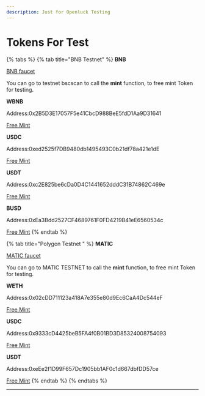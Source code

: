 ```yaml
---
description: Just for Openluck Testing
---
```


# Tokens For Test

{% tabs %}
{% tab title="BNB Testnet" %}
**BNB**

[BNB faucet](https://testnet.binance.org/faucet-smart)

You can go to testnet bscscan to call the **mint** function, to free mint Token for testing.

**WBNB**

Address:0x2B5D3E17057F5e41CbcD988BeE5fdD1Aa9D31641

[Free Mint](https://testnet.bscscan.com/address/0x2B5D3E17057F5e41CbcD988BeE5fdD1Aa9D31641#writeContract)

**USDC**

Address:0xed2525f7DB9480db1495493C0b21df78a421e1dE

[Free Mint](https://testnet.bscscan.com/address/0xed2525f7DB9480db1495493C0b21df78a421e1dE#writeContract)

**USDT**

Address:0xc2E825be6cDa0D4C1441652dddC31B74862C469e

[Free Mint](https://testnet.bscscan.com/address/0xc2E825be6cDa0D4C1441652dddC31B74862C469e#writeContract)

**BUSD**

Address:0xEa3Bdd2527CF4689761F0FD4219B41eE6560534c

[Free Mint](https://testnet.bscscan.com/address/0xEa3Bdd2527CF4689761F0FD4219B41eE6560534c#writeContract)
{% endtab %}

{% tab title="Polygon Testnet " %}
**MATIC**

[MATIC faucet](https://faucet.polygon.technology/)

You can go to MATIC TESTNET to call the **mint** function, to free mint Token for testing.

**WETH**

Address:0x02cDD711123a418A7e355e80d9Ec6CaA4Dc544eF

[Free Mint](https://mumbai.polygonscan.com/address/0x02cDD711123a418A7e355e80d9Ec6CaA4Dc544eF#writeContract)

**USDC**

Address:0x9333cD4425beB5FA4f0B01BD3D85324008754093

[Free Mint](https://mumbai.polygonscan.com/address/0x9333cD4425beB5FA4f0B01BD3D85324008754093#writeContract)

**USDT**

Address:0xeEe2f1D99F657Dc1905bb1AF0c1d667dbfDD57ce

[Free Mint](https://mumbai.polygonscan.com/address/0xeEe2f1D99F657Dc1905bb1AF0c1d667dbfDD57ce#writeContract)
{% endtab %}
{% endtabs %}

****
